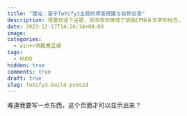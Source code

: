 ```yaml
---
title: "建站：基于TeXify3主题的博客搭建与装修记录"
description: 很喜欢这个主题，添添改改做成了放我CP相关文字的地方。
date: 2023-12-17T14:26:34+08:00
image: 
categories: 
  - win+r唤醒曹孟德
tags:
  - HUGO
hidden: true
comments: true
draft: true
slug: TeXify3-build-psmszd
---
```


难道我要写一点东西，这个页面才可以显示出来？
